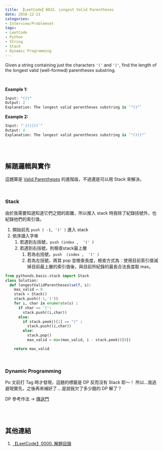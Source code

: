 ```yaml
---
title: 【LeetCode】0032. Longest Valid Parentheses
date: 2018-12-21
categories:
- Interview/Problemset
tags:
- LeetCode
- Python
- String
- Stack
- Dynamic Programming
--- 
```


Given a string containing just the characters  `'('`  and  `')'`, find the length of the longest valid (well-formed) parentheses substring.
<!--more-->
<br>

**Example 1:**
```python
Input: "(()"
Output: 2
Explanation: The longest valid parentheses substring is `"()"`
```
**Example 2:**
```python
Input: "`)()())`"
Output: 4
Explanation: The longest valid parentheses substring is `"()()"`
```

<br><br>
## 解題邏輯與實作
這題算是  [Valid Parentheses](/interview/problemset/2018/12/20/LeetCode-0020-Valid-Parentheses/) 的進階版，不過還是可以用 Stack 來解決。

<br>

### Stack
由於我需要知道知道它們之間的距離，所以推入 stack 時我除了紀錄括號外，也紀錄他們的索引值。
1. 開始前先 `push ( -1, ')' )` 進入 stack
2. 依序讀入字串
	1. 若遇到左括號，`push (index ,  '(' )`
	2. 若遇到右括號，則檢查stack最上層
		1. 若為右括號，`push  (index ,  ')' )`
		2. 若為左括號，將其 pop 並檢查長度，檢查方式為：使用目前索引值減掉目前最上層的索引值後，與目前所紀錄的最長合法長度取 max。

```python
from pythonds.basic.stack import Stack 
class Solution:
  def longestValidParentheses(self, s):
    max_valid = 0
    stack = Stack()
    stack.push((-1,')'))
    for i, char in enumerate(s) :
      if char == '(':
        stack.push((i,char))
      else:
        if stack.peek()[1] == ")" :
          stack.push((i,char))
        else:
          stack.pop()
          max_valid = max(max_valid, i - stack.peek()[0]) 

    return max_valid
```

<br>

### Dynamic Programming
Po 文前打 Tag 時才發現，這題的標籤是 DP 反而沒有 Stack 耶～！
所以...我逃避現實先，之後再來補好了....是說我欠了多少題的 DP 解了？

DP 參考作法 -> [傳送門](https://leetcode.com/articles/longest-valid-parentheses/)



<br><br>

## 其他連結
1. [【LeetCode】0000. 解題目錄](/interview/problemset/2018/12/19/LeetCode-0000-Contents/)